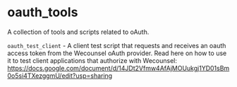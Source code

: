 # oauth_tools

A collection of tools and scripts related to oAuth.

`oauth_test_client` - A client test script that requests and receives an oauth access token from the Wecounsel oAuth provider. 
Read here on how to use it to test client applications that authorize with Wecounsel: 
https://docs.google.com/document/d/14JDt2Vfmw4AfAjMOUukgj1YD01sBm0o5si4TXezggmU/edit?usp=sharing
